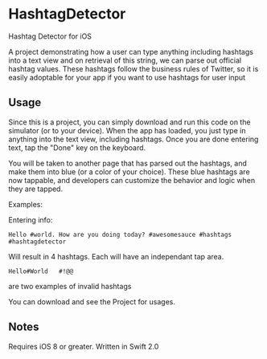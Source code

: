 # HashtagDetector
Hashtag Detector for iOS

A project demonstrating how a user can type anything including hashtags into a text view 
and on retrieval of this string, we can parse out official hashtag values. These hashtags 
follow the business rules of Twitter, so it is easily adoptable for your app if you want 
to use hashtags for user input

## Usage

Since this is a project, you can simply download and run this code on the simulator (or to 
your device). When the app has loaded, you just type in anything into the text view, including
hashtags. Once you are done entering text, tap the "Done" key on the keyboard.

You will be taken to another page that has parsed out the hashtags, and make them into blue (or
a color of your choice). These blue hashtags are now tappable, and developers can customize the
behavior and logic when they are tapped.

Examples:

Entering info:

	Hello #world. How are you doing today? #awesomesauce #hashtags #hashtagdetector

Will result in 4 hashtags. Each will have an independant tap area.

	Hello#World   #!@@   

are two examples of invalid hashtags

You can download and see the Project for usages.

## Notes
Requires iOS 8 or greater. Written in Swift 2.0